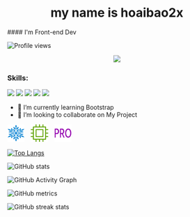 <h1 align="center">my name is hoaibao2x</h1>
#### I'm Front-end Dev

![Profile views](https://gpvc.arturio.dev/hoaibao2x)  

<div id="header" align="center">
  <img src="https://media.giphy.com/media/fvx95jkua5th3YeThr/giphy.gif" width="350"/>
</div>

### Skills: 
<img src="https://cdn.jsdelivr.net/gh/devicons/devicon/icons/html5/html5-plain-wordmark.svg" width="25px"/> <img src="https://cdn.jsdelivr.net/gh/devicons/devicon/icons/css3/css3-plain-wordmark.svg" width="25px"/> <img src="https://cdn.jsdelivr.net/gh/devicons/devicon/icons/bootstrap/bootstrap-original.svg" width="25px"/>  <img src="https://cdn.jsdelivr.net/gh/devicons/devicon/icons/javascript/javascript-plain.svg" width="25px"/>  <img src="https://cdn.jsdelivr.net/gh/devicons/devicon/icons/microsoftsqlserver/microsoftsqlserver-plain-wordmark.svg" width="30px"/>









- 🌱 I’m currently learning Bootstrap 
- 👯 I’m looking to collaborate on My Project 

<a href='https://archiveprogram.github.com/'><img src='https://raw.githubusercontent.com/acervenky/animated-github-badges/master/assets/acbadge.gif' width='40' height='40'></a> <a href='https://docs.github.com/en/developers'><img src='https://raw.githubusercontent.com/acervenky/animated-github-badges/master/assets/devbadge.gif' width='40' height='40'></a> <a href='https://github.com/pricing'><img src='https://raw.githubusercontent.com/acervenky/animated-github-badges/master/assets/pro.gif' width='40' height='40'></a> 

[![Top Langs](https://github-readme-stats.vercel.app/api/top-langs/?username=hoaibao2x)](https://github.com/anuraghazra/github-readme-stats)

![GitHub stats](https://github-readme-stats.vercel.app/api?username=hoaibao2x&show_icons=true)  

![GitHub Activity Graph](https://activity-graph.herokuapp.com/graph?username=hoaibao2x)  

![GitHub metrics](https://metrics.lecoq.io/hoaibao2x)  

![GitHub streak stats](https://github-readme-streak-stats.herokuapp.com/?user=hoaibao2x)  

